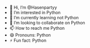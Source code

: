 - 👋 Hi, I’m @Hasenpartyy
- 👀 I’m interested in Python
- 🌱 I’m currently learning not Python
- 💞️ I’m looking to collaborate on Python
- 📫 How to reach me Python
- 😄 Pronouns: Python
- ⚡ Fun fact: Python

